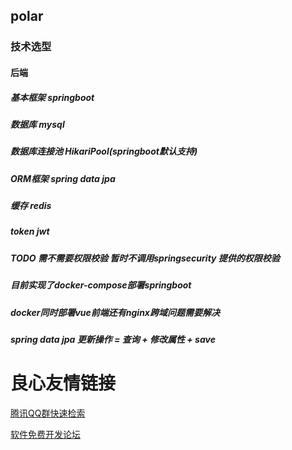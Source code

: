 ## polar
### 技术选型
#### 后端
##### 基本框架 springboot 
##### 数据库 mysql
##### 数据库连接池 HikariPool(springboot默认支持)
##### ORM框架 spring data jpa
##### 缓存 redis
##### token jwt
##### TODO 需不需要权限校验 暂时不调用springsecurity 提供的权限校验  
##### 目前实现了docker-compose部署springboot
##### docker同时部署vue前端还有nginx跨域问题需要解决
##### spring data jpa 更新操作 = 查询 + 修改属性 + save


 # 良心友情链接

[腾讯QQ群快速检索](http://u.720life.cn/s/8cf73f7c)

[软件免费开发论坛](http://u.720life.cn/s/bbb01dc0)